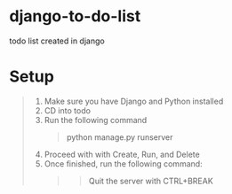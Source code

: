 <!-- @format -->

# django-to-do-list

todo list created in django

# Setup

> 1. Make sure you have Django and Python installed
> 2. CD into todo
> 3. Run the following command
>    > python manage.py runserver
> 4. Proceed with with Create, Run, and Delete
> 5. Once finished, run the following command:
>    > > Quit the server with CTRL+BREAK
